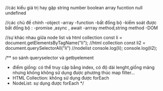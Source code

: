 //các kiểu giá trị hay gặp
string
number
boolean
array
fucntion
null
undefined

//các chủ đề chính
-object
-array
-function
-bất đồng bộ
-kiểm soát được bất đồng bộ : -promise ,async , await
-arrray method,string method
-DOM

//sự khác nhau giữa node list và html collection
const li = document.getElementsByTagName("li"); //html collection
const li2 = document.querySelectorAll("li") //nodelist
console.log(li);
console.log(li2);

/\*\* so sánh queryselector và getbyelement

- điểm giống: có thể truy cập bằng index, có độ dài lenght,giống mảng nhưng không không sử dụng được phương thúc map filter...
- HTML Collection: không sử dụng được forEach
- NodeList: sự dụng được forEach
  \*/
